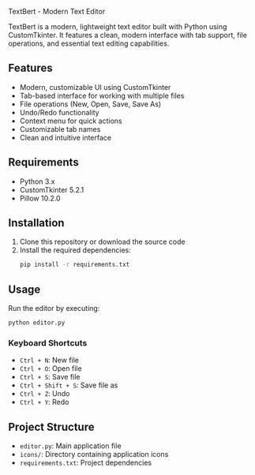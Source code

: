 TextBert - Modern Text Editor

TextBert is a modern, lightweight text editor built with Python using CustomTkinter. It features a clean, modern interface with tab support, file operations, and essential text editing capabilities.

## Features

- Modern, customizable UI using CustomTkinter
- Tab-based interface for working with multiple files
- File operations (New, Open, Save, Save As)
- Undo/Redo functionality
- Context menu for quick actions
- Customizable tab names
- Clean and intuitive interface

## Requirements

- Python 3.x
- CustomTkinter 5.2.1
- Pillow 10.2.0

## Installation

1. Clone this repository or download the source code
2. Install the required dependencies:
   ```bash
   pip install -r requirements.txt
   ```

## Usage

Run the editor by executing:
```bash
python editor.py
```

### Keyboard Shortcuts

- `Ctrl + N`: New file
- `Ctrl + O`: Open file
- `Ctrl + S`: Save file
- `Ctrl + Shift + S`: Save file as
- `Ctrl + Z`: Undo
- `Ctrl + Y`: Redo

## Project Structure

- `editor.py`: Main application file
- `icons/`: Directory containing application icons
- `requirements.txt`: Project dependencies
